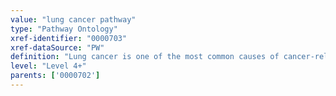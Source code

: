```yaml
---
value: "lung cancer pathway"
type: "Pathway Ontology"
xref-identifier: "0000703"
xref-dataSource: "PW"
definition: "Lung cancer is one of the most common causes of cancer-related death in men but is also very common in women. The main types are represented by small cell and non-small cell lung carcinomas. The former tends to respond better to chemotherapy; the latter is at times treated surgically."
level: "Level 4+"
parents: ['0000702']
---
```

